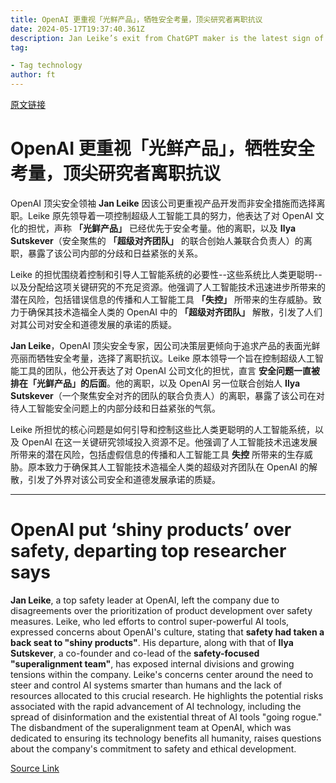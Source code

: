 ```yaml
---
title: OpenAI 更重视「光鲜产品」，牺牲安全考量，顶尖研究者离职抗议
date: 2024-05-17T19:37:40.361Z
description: Jan Leike’s exit from ChatGPT maker is the latest sign of internal divisions over technology’s development
tag: 

- Tag technology
author: ft
---
```


[原文链接](https://ft.com/content/0d7a80b2-32d7-4b9a-8053-c770cd09c27b)

# OpenAI 更重视「光鲜产品」，牺牲安全考量，顶尖研究者离职抗议

OpenAI 顶尖安全领袖 **Jan Leike** 因该公司更重视产品开发而非安全措施而选择离职。Leike 原先领导着一项控制超级人工智能工具的努力，他表达了对 OpenAI 文化的担忧，声称 **「光鲜产品」** 已经优先于安全考量。他的离职，以及 **Ilya Sutskever**（安全聚焦的 **「超级对齐团队」** 的联合创始人兼联合负责人）的离职，暴露了该公司内部的分歧和日益紧张的关系。

Leike 的担忧围绕着控制和引导人工智能系统的必要性--这些系统比人类更聪明--以及分配给这项关键研究的不充足资源。他强调了人工智能技术迅速进步所带来的潜在风险，包括错误信息的传播和人工智能工具 **「失控」** 所带来的生存威胁。致力于确保其技术造福全人类的 OpenAI 中的 **「超级对齐团队」** 解散，引发了人们对其公司对安全和道德发展的承诺的质疑。

**Jan Leike**，OpenAI 顶尖安全专家，因公司决策层更倾向于追求产品的表面光鲜亮丽而牺牲安全考量，选择了离职抗议。Leike 原本领导一个旨在控制超级人工智能工具的团队，他公开表达了对 OpenAI 公司文化的担忧，直言 **安全问题一直被排在「光鲜产品」的后面**。他的离职，以及 OpenAI 另一位联合创始人 **Ilya Sutskever**（一个聚焦安全对齐的团队的联合负责人）的离职，暴露了该公司在对待人工智能安全问题上的内部分歧和日益紧张的气氛。

Leike 所担忧的核心问题是如何引导和控制这些比人类更聪明的人工智能系统，以及 OpenAI 在这一关键研究领域投入资源不足。他强调了人工智能技术迅速发展所带来的潜在风险，包括虚假信息的传播和人工智能工具 **失控** 所带来的生存威胁。原本致力于确保其人工智能技术造福全人类的超级对齐团队在 OpenAI 的解散，引发了外界对该公司安全和道德发展承诺的质疑。

---

# OpenAI put ‘shiny products’ over safety, departing top researcher says

**Jan Leike**, a top safety leader at OpenAI, left the company due to disagreements over the prioritization of product development over safety measures. Leike, who led efforts to control super-powerful AI tools, expressed concerns about OpenAI's culture, stating that **safety had taken a back seat to "shiny products"**. His departure, along with that of **Ilya Sutskever**, a co-founder and co-lead of the **safety-focused "superalignment team"**, has exposed internal divisions and growing tensions within the company. Leike's concerns center around the need to steer and control AI systems smarter than humans and the lack of resources allocated to this crucial research. He highlights the potential risks associated with the rapid advancement of AI technology, including the spread of disinformation and the existential threat of AI tools "going rogue." The disbandment of the superalignment team at OpenAI, which was dedicated to ensuring its technology benefits all humanity, raises questions about the company's commitment to safety and ethical development.

[Source Link](https://ft.com/content/0d7a80b2-32d7-4b9a-8053-c770cd09c27b)

